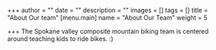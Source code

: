 +++
author = ""
date = ""
description = ""
images = []
tags = []
title = "About Our team"
[menu.main]
name = "About Our Team"
weight = 5

+++
The Spokane valley composite mountain biking team is centered around teaching kids to ride bikes. :)